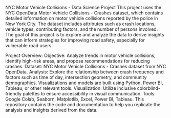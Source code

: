 NYC Motor Vehicle Collisions - Data Science Project
This project uses the NYC OpenData Motor Vehicle Collisions - Crashes dataset, which contains detailed information on motor vehicle collisions reported by the police in New York City. The dataset includes attributes such as crash locations, vehicle types, contributing factors, and the number of persons involved. The goal of this project is to explore and analyze the data to derive insights that can inform strategies for improving road safety, especially for vulnerable road users.

Project Overview:
Objective: Analyze trends in motor vehicle collisions, identify high-risk areas, and propose recommendations for reducing crashes.
Dataset: NYC Motor Vehicle Collisions - Crashes dataset from NYC OpenData.
Analysis: Explore the relationship between crash frequency and factors such as time of day, intersection geometry, and community demographics. Visualizations and models are built using Python, Power BI, Tableau, or other relevant tools.
Visualization: Utilize inclusive colorblind-friendly palettes to ensure accessibility in visual communication.
Tools: Google Colab, Seaborn, Matplotlib, Excel, Power BI, Tableau.
This repository contains the code and documentation to help you replicate the analysis and insights derived from the data.
